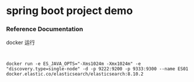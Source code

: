 # spring boot project demo

### Reference Documentation

docker 运行
```shell


docker run -e ES_JAVA_OPTS="-Xms1024m -Xmx1024m" -e "discovery.type=single-node" -d -p 9222:9200 -p 9333:9300 --name ES01 docker.elastic.co/elasticsearch/elasticsearch:8.10.2

```
